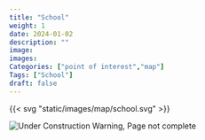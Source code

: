 ```yaml
---
title: "School"
weight: 1
date: 2024-01-02
description: ""
image: 
images: 
Categories: ["point of interest","map"]
Tags: ["School"]
draft: false
--- 
```



<!-- ![LOC PIC]() -->

{{< svg "static/images/map/school.svg" >}}

![Under Construction Warning, Page not complete](/images/under_construction.png)

<!-- <hr style="background-color: #28b44c" size=8>

### CaseBook Items

- [URL](/)

<hr style="background-color: #28b44c" size=8>

### Quests

- [URL](/) -->